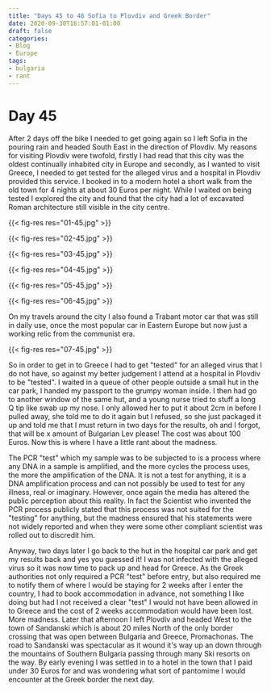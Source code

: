 ```yaml
---
title: "Days 45 to 46 Sofia to Plovdiv and Greek Border"
date: 2020-09-30T16:57:01-01:00
draft: false
categories:
- Blog
- Europe
tags:
- bulgaria
- rant
---
```


# Day 45

After 2 days off the bike I needed to get going again so I left Sofia in the pouring rain and headed South East in the direction of Plovdiv. My reasons for visiting Plovdiv were twofold, firstly I had read that this city was the oldest continually inhabited city in Europe and secondly, as I wanted to visit Greece, I needed to get tested for the alleged virus and a hospital in Plovdiv provided this service. I booked in to a modern hotel a short walk from the old town for 4 nights at about 30 Euros per night. While I waited on being tested I explored the city and found that the city had a lot of excavated Roman architecture still visible in the city centre.

{{< fig-res res="01-45.jpg" >}}

<!--more-->

{{< fig-res res="02-45.jpg" >}}

{{< fig-res res="03-45.jpg" >}}

{{< fig-res res="04-45.jpg" >}}

{{< fig-res res="05-45.jpg" >}}

{{< fig-res res="06-45.jpg" >}}

On my travels around the city I also found a Trabant motor car that was still in daily use, once the most popular car in Eastern Europe but now just a working relic from the communist era.

{{< fig-res res="07-45.jpg" >}}

So in order to get in to Greece I had to get "tested" for an alleged virus that I do not have, so against my better judgement I attend at a hospital in Plovdiv to be "tested". I waited in a queue of other people outside a small hut in the car park, I handed my passport to the grumpy woman inside. I then had go to another window of the same hut, and a young nurse tried to stuff a long Q tip like swab up my nose. I only allowed her to put it about 2cm in before I pulled away, she told me to do it again but I refused, so she just packaged it up and told me that I must return in two days for the results, oh and I forgot, that will be x amount of Bulgarian Lev please! The cost was about 100 Euros. Now this is where I have a little rant about the madness. 

The PCR "test" which my sample was to be subjected to is a process where any DNA in a sample is amplified, and the more cycles the process uses, the more the amplification of the DNA. It is not a test for anything, it is a DNA amplification process and can not possibly be used to test for any illness, real or imaginary. However, once again the media has altered the public perception about this reality. In fact the Scientist who invented the PCR process publicly stated that this process was not suited for the "testing" for anything, but the madness ensured that his statements were not widely reported and when they were some other compliant scientist was rolled out to discredit him.

Anyway, two days later I go back to the hut in the hospital car park and get my results back and yes you guessed it! I was not infected with the alleged virus so it was now time to pack up and head for Greece. As the Greek authorities not only required a PCR "test" before entry, but also required me to notify them of where I would be staying for 2 weeks after I enter the country, I had to book accommodation in advance, not something I like doing but had I not received a clear "test" I would not have been allowed in to Greece and the cost of 2 weeks accommodation would have been lost. More madness. Later that afternoon I left Plovdiv and headed West to the town of Sandanski which is about 20 miles North of the only border crossing that was open between Bulgaria and Greece, Promachonas. The road to Sandanski was spectacular as it wound it's way up an down through the mountains of Southern Bulgaria passing through many Ski resorts on the way. By early evening I was settled in to a hotel in the town that I paid under 30 Euros for and was wondering what sort of pantomime I would encounter at the Greek border the next day.
